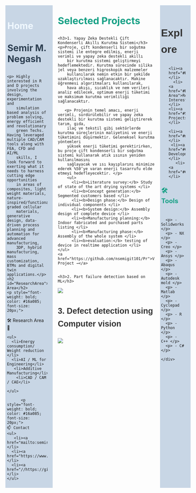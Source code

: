 <!-- Portfolio README.md -->
<head>
  <title>Anchor Link Example</title>
  <style>
    
      /* Body font and size */
    body {
      font-family: Verdana, sans-serif;  /* You can use any font you like Georgia, serif Verdana, sans-serif   Arial, sans-serif*/
      font-size: 18px;                 /* Adjust to your preference */
      line-height: 1.6;                /* Optional: makes it more readable */
      color: #333;                     /* Optional: darker text color */
    }
    
    /* Increase font size for all h2 elements */
    
     h1 {
      
      font-family: Arial, sans-serif;  /* You can use any font you like Georgia, serif Verdana, sans-serif   Arial, sans-serif*/
      font-size: 38px;                 /* Adjust to your preference */
      line-height: 1.6;                /* Optional: makes it more readable */
      color: #333;                     /* Optional: darker text color */
    }
    
     h2 {
      font-family: Verdana, sans-serif;  /* You can use any font you like Georgia, serif Verdana, sans-serif   Arial, sans-serif*/
      font-size: 32px;                 /* Adjust to your preference */
      line-height: 1.6;                /* Optional: makes it more readable */
      color: #333;   
    }
    
    h3 {
    font-family: Verdana, sans-serif;  /* You can use any font you like Georgia, serif Verdana, sans-serif   Arial, sans-serif*/
      font-size: 25px;                 /* Adjust to your preference */
      line-height: 1.6;                /* Optional: makes it more readable #f0f8ff  #dfe6e9 #ffeaa7 #c8d6e5 #e67e22 #e74c3c #2c3e50 #16a085*/
      color: #333;   
    }
  </style>
</head>
<div style="display: flex; width: 100%;">

  <!-- Left Column (35%) -->
  <div style="width: 25%; background-color: #c8d6e5; padding: 1rem 1rem 0.5rem 1%;"> 
     <p style="font-weight: bold; color: #f0f8ff; font-size: 28px;  padding: 0.2rem 0.2rem 0.2rem 1%;">
      Home
    <p style="font-weight: bold; color: #2c3e50; font-size: 28px;  padding: 0.2rem 0.2rem 0.2rem 1%;">
    Semir M. Negash
    
    <p> Highly interested in R and D projects involving the design, experimentation and
        simulation based analysis of problem solving, energy efficient and revolutionary 
        green Techs. Having leveraged multiple CAD/CAM tools along with FEA, CFD and AI/ML 
        skills, I look forward to exerting what it needs to harness cutting edge opportunities 
        in areas of composites, light weight materials, nature-inspired/functionally graded cellular 
        materials, generative design, data-driven process planning and automation for advanced manufacturing, 
        3DP, hybrid manufacturing, mass customization, BTMs and digital twin applications.</p>
    <h2 id="ResearchArea">Research Area</h2>
    <p style="font-weight: bold; color: #16a085; font-size: 20px;">
  🛠️ Research Area 🚀
   
    <ul>
      <li>Energy consumption/ Weight reduction </li>
      <li>AI / ML for Engineering</li>
       <li>Additive Manufacturing</li>
        <li>CAD / CAM / CAE</li>
      
    </ul>

          <p style="font-weight: bold; color: #16a085; font-size: 20px;">
    📫 Contact 
    <ul>
       <li><a href="mailto:semirm.negash@email.com">Email</a></li>
      <li><a href="https://www.linkedin.com/in/nsemir">LinkedIn</a></li>
      <li><a href="//https://github.com/nsemigit101">Website</a></li>
    </ul>
  </div>

  <!-- Middle Column -->
  <div style="width: 60%; padding: 0 1rem;">
    <p style="font-weight: bold; color: #16a085; font-size: 30px;">
    Selected Projects

    <h3>1. Yapay Zeka Destekli Çift Kondenserli Akıllı Kurutma Sistemi</h3>
    <p>Proje, çift kondenserli bir soğutma sistemi ile entegre edilmiş, enerji verimli ve yapay zeka destekli akıllı 
        bir kurutma sistemi geliştirmeyi hedeflemektedir. Kurutma sürecinde silika jel veya benzeri higroskopik malzemeler 
        kullanılarak nemin etkin bir şekilde uzaklaştırılması sağlanacaktır. Makine öğrenmesi algoritmaları kullanılarak, 
        hava akışı, sıcaklık ve nem verileri analiz edilecek, optimum enerji tüketimi ve maksimum kurutma verimliliği sağlanacaktır. 
        
       <p> Projenin temel amacı, enerji verimli, sürdürülebilir ve yapay zeka destekli bir kurutma sistemi geliştirerek tarım, gıda, 
        ilaç ve tekstil gibi sektörlerde kurutma süreçlerinin maliyetini ve enerji tüketimini düşürmektir. Geleneksel kurutma yöntemleri 
        yüksek enerji tüketimi gerektirirken, bu proje çift kondenserli bir soğutma sistemi kullanarak atık ısının yeniden kullanılmasını 
        sağlayacak ve ısı kayıplarını minimize ederek %50’ye varan enerji tasarrufu elde etmeyi hedefleyecektir. </p>
        <ul>
          <li><b>Literature survey:</b> Study of state of the art drying systems </li>
          <li><b>Concept generation:</b> Segmented customers based </li>
          <li><b>Design phase:</b> Design of individual components </li>
          <li><b>System design:</b> Assembly design of complete device </li>
          <li><b>Manufacturing planning:</b> Indoor fabricated and purchased parts listing </li>
          <li><b>Manufacturing phase:</b> Assembly of the whole system </li>
          <li><b>evaluation:</b> testing of device in realtime application </li>
    </ul>
    <a href="https://github.com/nsemigit101/Pr">View Project →</a>
    

    <h3>2. Part failure detection based on ML</h3>
 <p> <img src="https://github-readme-stats.vercel.app/api?username=yourusername&show_icons=true&theme=radical" />
    <h3>3. Defect detection using Computer vision</h3>
 <p> <img src="https://github-readme-stats.vercel.app/api?username=yourusername&show_icons=true&theme=radical" />     
 
  <!-- Target sections at the bottom -->
  

   
       
  
       
 
    
    
    
    
  </div>

  <!-- Right Column  -->
  <div style="width: 15%; background-color: #c8d6e5; padding: 1rem 1rem 1rem 0.5%;">
       <h2>Explore</h2>
      
    
  <ul>
      
    <li><a href="#Home">Home</a></li>
      <li><a href="#Research Area">Research Interests</a></li>
    <li><a href="#Selected Projects">Projects</a></li>
     
    <li><a href="#materials">Materials</a></li>   
     <li><a href="#Concept Development">Designs</a></li>
       <li><a href="#Contact">Contact</a></li>
   
    
    
    
  </ul>
      
 <div>   
    <p style="font-weight: bold; color: #16a085; font-size: 20px;  padding: 0.2rem 0.2rem 0.2rem 1%;"> 
    🛠️ Tools
 <p style="font-weight: bold; color: #16a085; font-size: 15px;  padding: 1%;"> 
    
      <p> - Solidworks </p>
      <p> - NX </p>
      <p> - Creo </p>
      <p> - Ansys </p>
      <p> - Abaqus </p>
      <p> - Autodesk mold </p>
      <p> - Matlab </p>
      <p> - Cyclepad </p>
      <p> - R </p>
      <p> - Python </p>
      <p> - C++ </p>
      <p> - C# </p>
   
    </div>
  </div>

</div>
